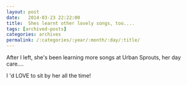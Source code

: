 ```yaml
---
layout: post
date:	2014-03-23 22:22:00
title:  Shes learnt other lovely songs, too....
tags: [archived-posts]
categories: archives
permalink: /:categories/:year/:month/:day/:title/
---
```

After I left, she's been learning more songs at Urban Sprouts, her day care....

<lj-embed id="1116"/>

I 'd LOVE to sit by her all the time!
